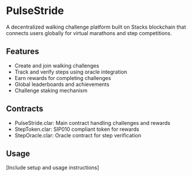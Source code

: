 # PulseStride

A decentralized walking challenge platform built on Stacks blockchain that connects users globally for virtual marathons and step competitions.

## Features
- Create and join walking challenges
- Track and verify steps using oracle integration 
- Earn rewards for completing challenges
- Global leaderboards and achievements
- Challenge staking mechanism

## Contracts
- PulseStride.clar: Main contract handling challenges and rewards
- StepToken.clar: SIP010 compliant token for rewards
- StepOracle.clar: Oracle contract for step verification

## Usage
[Include setup and usage instructions]
